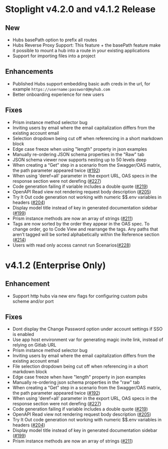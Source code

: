 # Stoplight v4.2.0 and v4.1.2 Release
 
## New
  * Hubs basePath option to prefix all routes
  * Hubs Reverse Proxy Support: This feature + the basePath feature make it possible to mount a hub into a route in your existing applications
  * Support for importing files into a project

## Enhancements 
  * Published Hubs support embedding basic auth creds in the url, for example `https://username:password@myhub.com`
  * Better onboarding experience for new users

## Fixes
  * Prism instance method selector bug
  * Inviting users by email where the email capitalization differs from the existing account email
  * Selection dropdown being cut off when referencing in a short markdown block
  * Edge case freeze when using "length" property in json examples
  * Manually re-ordering JSON schema properties in the "Raw" tab
  * JSON schema viewer now supports nesting up to 50 levels deep
  * When creating a “Get” step in a scenario from the Swagger/OAS matrix, the path parameter appeared twice ([#192](https://github.com/stoplightio/desktop/issues/192))
  * When using 'deref=all' parameter in the export URL, OAS specs in the response section were not derefing ([#227](https://github.com/stoplightio/desktop/issues/227))
  * Code generation failing if variable includes a double quote ([#219](https://github.com/stoplightio/desktop/issues/219))
  * OpenAPI Read view not rendering request body description ([#205](https://github.com/stoplightio/desktop/issues/205))
  * Try It Out code generation not working with numeric $$.env variables in headers ([#204](https://github.com/stoplightio/desktop/issues/204))
  * Display model title instead of key in generated documentation sidebar ([#199](https://github.com/stoplightio/desktop/issues/199))
  * Prism instance methods are now an array of strings ([#211](https://github.com/stoplightio/desktop/issues/211))
  * Tags are now sorted by the order they appear in the OAS spec. To change order, go to Code View and rearrange the tags. Any paths that aren’t tagged will be sorted alphabetically within the Reference section ([#214](https://github.com/stoplightio/desktop/issues/214))
  * Users with read only access cannot run Scenarios([#228](https://github.com/stoplightio/desktop/issues/228))
  
# v4.1.2 (Enterprise Only)

## Enhancement 
  * Support http hubs via new env flags for configuring custom pubs scheme and/or port

## Fixes
  * Dont display the Change Password option under account settings if SSO is enabled
  * Use app host environment var for generating magic invite link, instead of relying on Gitlab URL
  * Prism instance method selector bug
  * Inviting users by email where the email capitalization differs from the existing account email
  * File selection dropdown being cut off when referencing in a short markdown block
  * Edge case freeze when have "length" property in json examples
  * Manually re-ordering json schema properties in the "raw" tab
  * When creating a “Get” step in a scenario from the Swagger/OAS matrix, the path parameter appeared twice ([#192](https://github.com/stoplightio/desktop/issues/192))
  * When using 'deref=all' parameter in the export URL, OAS specs in the response section were not derefing ([#227](https://github.com/stoplightio/desktop/issues/227))
  * Code generation failing if variable includes a double quote ([#219](https://github.com/stoplightio/desktop/issues/219))
  * OpenAPI Read view not rendering request body description ([#205](https://github.com/stoplightio/desktop/issues/205))
  * Try It Out code generation not working with numeric $$.env variables in headers ([#204](https://github.com/stoplightio/desktop/issues/204))
  * Display model title instead of key in generated documentation sidebar ([#199](https://github.com/stoplightio/desktop/issues/199))
  * Prism instance methods are now an array of strings ([#211](https://github.com/stoplightio/desktop/issues/211))

